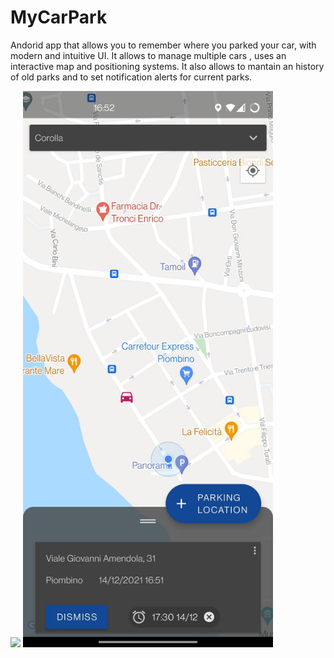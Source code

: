 # MyCarPark

Andorid app that allows you to remember where you parked your car, with modern and intuitive UI. It allows to manage multiple cars , uses an interactive map and positioning systems.
It also allows to mantain an history of old parks and to set notification alerts for current parks.


<img src="/screenshots/dark.jpg?raw=true" width="400"> <img src="/screenshot.jpg?raw=true" width="400">

